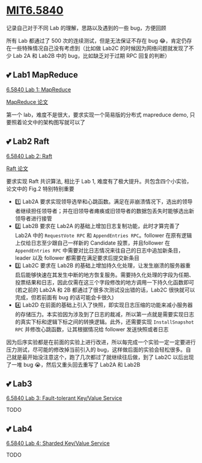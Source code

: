 # [MIT6.5840](https://pdos.csail.mit.edu/6.824/index.html)

记录自己对于不同 Lab 的理解，思路以及遇到的一些 bug，方便回顾

所有 Lab 都通过了 500 次的连续测试，但是无法保证不存在 bug :joy:，肯定仍存在一些特殊情况自己没有考虑到（比如做 Lab2C 的时候因为网络问题就发现了不少 Lab 2A 和 Lab2B 中的 bug，比如缺乏对于过期 RPC 回复的判断）

## :two_hearts: Lab1 MapReduce

[6.5840 Lab 1: MapReduce](https://pdos.csail.mit.edu/6.824/labs/lab-mr.html)

[MapReduce 论文](extension://bfdogplmndidlpjfhoijckpakkdjkkil/pdf/viewer.html?file=http%3A%2F%2Fstatic.googleusercontent.com%2Fmedia%2Fresearch.google.com%2Fzh-CN%2F%2Farchive%2Fmapreduce-osdi04.pdf)

第一个 lab，难度不是很大，要求实现一个简易版的分布式 mapreduce demo, 只要照着论文中的架构图写就可以了

## :two_hearts: Lab2 Raft

[6.5840 Lab 2: Raft](https://pdos.csail.mit.edu/6.824/labs/lab-raft.html)

[Raft 论文](extension://bfdogplmndidlpjfhoijckpakkdjkkil/pdf/viewer.html?file=https%3A%2F%2Fpdos.csail.mit.edu%2F6.824%2Fpapers%2Fraft-extended.pdf)

要求实现 Raft 共识算法, 相比于 Lab 1, 难度有了极大提升。共包含四个小实验，论文中的 Fig.2 特别特别重要

- :one: Lab2A 要求实现领导选举和心跳函数。满足在非崩溃情况下，选出的领导者继续担任领导者；并在旧领导者瘫痪或旧领导者的数据包丢失时能够选出新领导者进行接管
- :two: Lab2B 要求在 Lab2A 的基础上增加日志复制功能，此时才算完善了 Lab2A 中的 `RequestVote RPC` 和 `AppendEntries RPC`。follower 在原有逻辑上仅给日志至少跟自己一样新的 Candidate 投票，并且follower 在 `AppendEntries RPC` 中需要对比日志情况来往自己的日志中追加新条目，leader 以及 follower 都需要在满足要求后提交新条目
- :three: Lab2C 要求在 Lab2B 的基础上增加持久化处理，让发生崩溃的服务器重启后能够快速在其发生中断的地方恢复服务。需要持久化处理的字段为任期、投票结果和日志，因此仅需在这三个字段修改的地方调用一下持久化函数即可 (若之前的 Lab2A 和 2B 都通过了很多次测试没出错的话，Lab2C 很快就可以完成，但若前面有 bug 的话可能会卡很久)
- :four: Lab2D 在前面的基础上引入了快照，即实现日志压缩的功能来减小服务器的存储压力。本实验因为涉及到了日志的裁减，所以第一点就是需要实现日志的真实下标和逻辑下标之间的转换逻辑。此外，还需要实现 `InstallSnapshot RPC` 并修改心跳函数，让其根据情况给 follower 发送快照或者日志

因为后序实验都是在前面的实验上进行改进，所以每完成一个实验一定一定要进行压力测试，尽可能的修改掉当前引入的 bug，这样做后面的实验会轻松很多。自己就是最开始没注意这个，跑了几次都过了就继续往后做，到了 Lab2C 以后出现了一堆 bug :sob:，然后又重头回去重写了 Lab2A 和 Lab2B

## :two_hearts: Lab3

[6.5840 Lab 3: Fault-tolerant Key/Value Service](https://pdos.csail.mit.edu/6.824/labs/lab-kvraft.html)

TODO

## :two_hearts: Lab4

[6.5840 Lab 4: Sharded Key/Value Service](https://pdos.csail.mit.edu/6.824/labs/lab-shard.html)

TODO